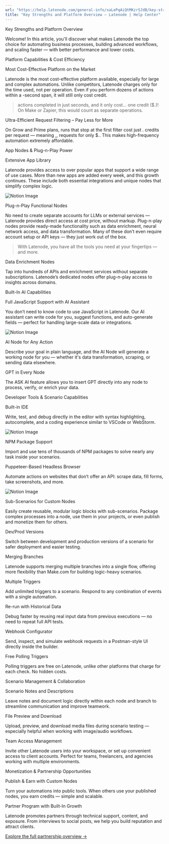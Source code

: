 ```yaml
---
url: "https://help.latenode.com/general-info/xaLePqAiQtMKzrSJdB/key-strengths-and-platform-overview/xaLePqApHNYHYbsgQ"
title: "Key Strengths and Platform Overview – Latenode | Help Center"
---
```


 Key Strengths and Platform Overview

Welcome! In this article, you'll discover what makes Latenode the top choice for automating business processes, building advanced workflows, and scaling faster — with better performance and lower costs.

  

  Platform Capabilities & Cost Efficiency

 Most Cost-Effective Platform on the Market

Latenode is the most cost-effective platform available, especially for large and complex automations. Unlike competitors, Latenode charges only for the time used, not per operation. Even if you perform dozens of actions within a -second span, it will still only cost  credit.

>  actions completed in just  seconds, and it only cost… one credit ($.)! On Make or Zapier, this would count as  separate operations.

 Ultra-Efficient Request Filtering – Pay Less for More

On Grow and Prime plans, runs that stop at the first filter cost just . credits per request — meaning ,, requests for only $.. This makes high-frequency automation extremely affordable.

  

  App Nodes & Plug-n-Play Power

 Extensive App Library

Latenode provides access to over  popular apps that support a wide range of use cases. More than  new apps are added every week, and this growth continues. These include both essential integrations and unique nodes that simplify complex logic.

![Notion Image](https://www.notion.so/image/attachment%Ac-dec-b--fccdf%Aebccebdfcabbf.png?table=block&id=cad-a-b-be-cd&cache=v)

 Plug-n-Play Functional Nodes

No need to create separate accounts for LLMs or external services — Latenode provides direct access at cost price, without markup. Plug-n-play nodes provide ready-made functionality such as data enrichment, neural network access, and data transformation. Many of these don’t even require account setup or API keys — they just work out of the box.

> With Latenode, you have all the tools you need at your fingertips — and more.

 Data Enrichment Nodes

Tap into hundreds of APIs and enrichment services without separate subscriptions. Latenode’s dedicated nodes offer plug-n-play access to insights across domains.

  

  Built-In AI Capabilities

 Full JavaScript Support with AI Assistant

You don’t need to know code to use JavaScript in Latenode. Our AI assistant can write code for you, suggest functions, and auto-generate fields — perfect for handling large-scale data or integrations.

![Notion Image](https://www.notion.so/image/attachment%Afd-acf-b-a-aefdc%Acdcdfedacadcacc.png?table=block&id=cad-a-b-bac-cebfad&cache=v)

 AI Node for Any Action

Describe your goal in plain language, and the AI Node will generate a working node for you — whether it's data transformation, scraping, or sending data elsewhere.

 GPT in Every Node

The ASK AI feature allows you to insert GPT directly into any node to process, verify, or enrich your data.

  

  Developer Tools & Scenario Capabilities

 Built-in IDE

Write, test, and debug directly in the editor with syntax highlighting, autocomplete, and a coding experience similar to VSCode or WebStorm.

![Notion Image](https://www.notion.so/image/attachment%Ac--fc-bf-adbda%Afbccceabcdc.png?table=block&id=cad-a--da-ebdbedb&cache=v)

 NPM Package Support

Import and use tens of thousands of NPM packages to solve nearly any task inside your scenarios.

 Puppeteer-Based Headless Browser

Automate actions on websites that don’t offer an API: scrape data, fill forms, take screenshots, and more.

![Notion Image](https://www.notion.so/image/attachment%Aeaff-d-bb-b-ebaf%Adafacbdbaaacfdca.png?table=block&id=cad-a-ff-e-efafb&cache=v)

 Sub-Scenarios for Custom Nodes

Easily create reusable, modular logic blocks with sub-scenarios. Package complex processes into a node, use them in your projects, or even publish and monetize them for others.

 Dev/Prod Versions

Switch between development and production versions of a scenario for safer deployment and easier testing.

 Merging Branches

Latenode supports merging multiple branches into a single flow, offering more flexibility than Make.com for building logic-heavy scenarios.

 Multiple Triggers

Add unlimited triggers to a scenario. Respond to any combination of events with a single automation.

 Re-run with Historical Data

Debug faster by reusing real input data from previous executions — no need to repeat full API tests.

 Webhook Configurator

Send, inspect, and simulate webhook requests in a Postman-style UI directly inside the builder.

 Free Polling Triggers

Polling triggers are free on Latenode, unlike other platforms that charge for each check. No hidden costs.

  

  Scenario Management & Collaboration

 Scenario Notes and Descriptions

Leave notes and document logic directly within each node and branch to streamline communication and improve teamwork.

 File Preview and Download

Upload, preview, and download media files during scenario testing — especially helpful when working with image/audio workflows.

 Team Access Management

Invite other Latenode users into your workspace, or set up convenient access to client accounts. Perfect for teams, freelancers, and agencies working with multiple environments.

  

  Monetization & Partnership Opportunities

 Publish & Earn with Custom Nodes

Turn your automations into public tools. When others use your published nodes, you earn credits — simple and scalable.

 Partner Program with Built-In Growth

Latenode promotes partners through technical support, content, and exposure. From interviews to social posts, we help you build reputation and attract clients.

[Explore the full partnership overview →](https://community.latenode.com/t/latenode-partnership-program-overview/)